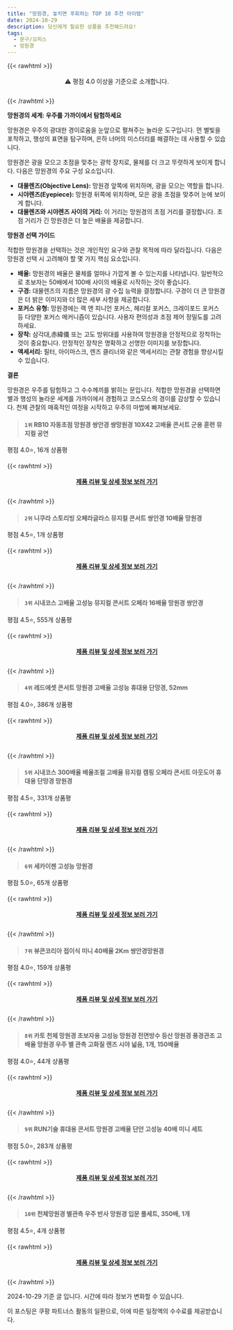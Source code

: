 ```yaml
---
title: "망원경, 놓치면 후회하는 TOP 10 추천 아이템"
date: 2024-10-29
description: 당신에게 필요한 상품을 추천해드려요!
tags:
  - 문구/오피스
  - 망원경
---
```

{{< rawhtml >}}<div class="toc" style="text-align: center; height: 50px; line-height: 2;">  <p>⚠️ 평점 4.0 이상을 기준으로 소개합니다.<br></p></div> {{< /rawhtml >}}

**망원경의 세계: 우주를 가까이에서 탐험하세요**

망원경은 우주의 광대한 경이로움을 눈앞으로 펼쳐주는 놀라운 도구입니다. 먼 별빛을 포착하고, 행성의 표면을 탐구하며, 은하 너머의 미스터리를 해결하는 데 사용할 수 있습니다.

망원경은 광을 모으고 초점을 맞추는 광학 장치로, 물체를 더 크고 뚜렷하게 보이게 합니다. 다음은 망원경의 주요 구성 요소입니다.

* **대물렌즈(Objective Lens):** 망원경 앞쪽에 위치하며, 광을 모으는 역할을 합니다.
* **시야렌즈(Eyepiece):** 망원경 뒤쪽에 위치하며, 모은 광을 초점을 맞추어 눈에 보이게 합니다.
* **대물렌즈와 시야렌즈 사이의 거리:** 이 거리는 망원경의 초점 거리를 결정합니다. 초점 거리가 긴 망원경은 더 높은 배율을 제공합니다.

**망원경 선택 가이드**

적합한 망원경을 선택하는 것은 개인적인 요구와 관찰 목적에 따라 달라집니다. 다음은 망원경 선택 시 고려해야 할 몇 가지 핵심 요소입니다.

* **배율:** 망원경의 배율은 물체를 얼마나 가깝게 볼 수 있는지를 나타냅니다. 일반적으로 초보자는 50배에서 100배 사이의 배율로 시작하는 것이 좋습니다.
* **구경:** 대물렌즈의 지름은 망원경의 광 수집 능력을 결정합니다. 구경이 더 큰 망원경은 더 밝은 이미지와 더 많은 세부 사항을 제공합니다.
* **포커스 유형:** 망원경에는 랙 앤 피니언 포커스, 헤리컬 포커스, 크레이포드 포커스 등 다양한 포커스 메커니즘이 있습니다. 사용자 편의성과 초점 제어 정밀도를 고려하세요.
* **장착:** 삼각대,赤緯儀 또는 고도 방위대를 사용하여 망원경을 안정적으로 장착하는 것이 중요합니다. 안정적인 장착은 명확하고 선명한 이미지를 보장합니다.
* **액세서리:** 필터, 아이마스크, 렌즈 클리너와 같은 액세서리는 관찰 경험을 향상시킬 수 있습니다.

**결론**

망원경은 우주를 탐험하고 그 수수께끼를 밝히는 문입니다. 적합한 망원경을 선택하면 별과 행성의 놀라운 세계를 가까이에서 경험하고 코스모스의 경이를 감상할 수 있습니다. 천체 관찰의 매혹적인 여정을 시작하고 우주의 마법에 빠져보세요.


>#### `1위` RB10 자동초점 망원경 쌍안경 쌍망원경 10X42 고배율 콘서트 군용 훈련 뮤지컬 공연
평점 4.0⭐, 16개 상품평


{{< rawhtml >}}<div class="toc" style="text-align: center; height: 50px; line-height: 2;"><p><b><a href="https://link.coupang.com/re/AFFSDP?lptag=AF5033054&pageKey=7257484109&itemId=18476934956&vendorItemId=85616847452&traceid=V0-153-51c98169297dd05a&clickBeacon=42a2e020-95e3-11ef-b099-1471d213a743%7E3&requestid=20241029194757960172507014&token=31850C%7CMIXED">제품 리뷰 및 상세 정보 보러 가기</a></b><br></p> </div>{{< /rawhtml >}}

>#### `2위` 니쿠라 스토리빙 오페라글라스 뮤지컬 콘서트 쌍안경 10배율 망원경
평점 4.5⭐, 1개 상품평


{{< rawhtml >}}<div class="toc" style="text-align: center; height: 50px; line-height: 2;"><p><b><a href="https://link.coupang.com/re/AFFSDP?lptag=AF5033054&pageKey=7999770120&itemId=22274493099&vendorItemId=82988341177&traceid=V0-153-ccd3767044b9597d&requestid=20241029194757960172507014&token=31850C%7CMIXED">제품 리뷰 및 상세 정보 보러 가기</a></b><br></p> </div>{{< /rawhtml >}}

>#### `3위` 시내코스 고배율 고성능 뮤지컬 콘서트 오페라 16배율 망원경 쌍안경
평점 4.5⭐, 555개 상품평


{{< rawhtml >}}<div class="toc" style="text-align: center; height: 50px; line-height: 2;"><p><b><a href="https://link.coupang.com/re/AFFSDP?lptag=AF5033054&pageKey=7462652225&itemId=19454840580&vendorItemId=86715159541&traceid=V0-153-72944e62fd8494a7&requestid=20241029194757960172507014&token=31850C%7CMIXED">제품 리뷰 및 상세 정보 보러 가기</a></b><br></p> </div>{{< /rawhtml >}}

>#### `4위` 레드에셋 콘서트 망원경 고배율 고성능 휴대용 단망경, 52mm
평점 4.0⭐, 386개 상품평


{{< rawhtml >}}<div class="toc" style="text-align: center; height: 50px; line-height: 2;"><p><b><a href="https://link.coupang.com/re/AFFSDP?lptag=AF5033054&pageKey=7996568662&itemId=22246866744&vendorItemId=89362850216&traceid=V0-153-0a52c9c2bddf46a9&clickBeacon=42a2e020-95e3-11ef-b8a3-91d690ea9c0f%7E3&requestid=20241029194757960172507014&token=31850C%7CMIXED">제품 리뷰 및 상세 정보 보러 가기</a></b><br></p> </div>{{< /rawhtml >}}

>#### `5위` 시내코스 300배율 배율조절 고배율 뮤지컬 캠핑 오페라 콘서트 아웃도어 휴대용 단망경 망원경
평점 4.5⭐, 331개 상품평


{{< rawhtml >}}<div class="toc" style="text-align: center; height: 50px; line-height: 2;"><p><b><a href="https://link.coupang.com/re/AFFSDP?lptag=AF5033054&pageKey=7837529323&itemId=21327485783&vendorItemId=88849491164&traceid=V0-153-279362dde0eb682c&requestid=20241029194757960172507014&token=31850C%7CMIXED">제품 리뷰 및 상세 정보 보러 가기</a></b><br></p> </div>{{< /rawhtml >}}

>#### `6위` 세카이젠 고성능 망원경
평점 5.0⭐, 65개 상품평


{{< rawhtml >}}<div class="toc" style="text-align: center; height: 50px; line-height: 2;"><p><b><a href="https://link.coupang.com/re/AFFSDP?lptag=AF5033054&pageKey=8230046966&itemId=23685155650&vendorItemId=90710386622&traceid=V0-153-c9edc1a797299a67&clickBeacon=42a2e020-95e3-11ef-8b58-9195b6f3a996%7E3&requestid=20241029194757960172507014&token=31850C%7CMIXED">제품 리뷰 및 상세 정보 보러 가기</a></b><br></p> </div>{{< /rawhtml >}}

>#### `7위` 뷰콘코리아 접이식 미니 40배율 2Km 쌍안경망원경
평점 4.0⭐, 159개 상품평


{{< rawhtml >}}<div class="toc" style="text-align: center; height: 50px; line-height: 2;"><p><b><a href="https://link.coupang.com/re/AFFSDP?lptag=AF5033054&pageKey=6054849648&itemId=11110250338&vendorItemId=87695626097&traceid=V0-153-ae0f91cfc282c383&requestid=20241029194757960172507014&token=31850C%7CMIXED">제품 리뷰 및 상세 정보 보러 가기</a></b><br></p> </div>{{< /rawhtml >}}

>#### `8위` 카토 천체 망원경 초보자용 고성능 망원경 전면방수 등산 망원경 풍경관조 고배율 망원경 우주 별 관측 고화질 렌즈 시야 넓음, 1개, 150배율
평점 4.0⭐, 44개 상품평


{{< rawhtml >}}<div class="toc" style="text-align: center; height: 50px; line-height: 2;"><p><b><a href="https://link.coupang.com/re/AFFSDP?lptag=AF5033054&pageKey=7575425161&itemId=19986963230&vendorItemId=87548893842&traceid=V0-153-f24937cd101ccf87&clickBeacon=42a2e020-95e3-11ef-9216-404f2b671796%7E3&requestid=20241029194757960172507014&token=31850C%7CMIXED">제품 리뷰 및 상세 정보 보러 가기</a></b><br></p> </div>{{< /rawhtml >}}

>#### `9위` RUN기술 휴대용 콘서트 망원경 고배율 단안 고성능 40배 미니 세트
평점 5.0⭐, 283개 상품평


{{< rawhtml >}}<div class="toc" style="text-align: center; height: 50px; line-height: 2;"><p><b><a href="https://link.coupang.com/re/AFFSDP?lptag=AF5033054&pageKey=7728079295&itemId=24180513547&vendorItemId=87829126933&traceid=V0-153-0f2e73b404475ab6&requestid=20241029194757960172507014&token=31850C%7CMIXED">제품 리뷰 및 상세 정보 보러 가기</a></b><br></p> </div>{{< /rawhtml >}}

>#### `10위` 천체망원경 별관측 우주 반사 망원경 입문 풀세트, 350배, 1개
평점 4.5⭐, 4개 상품평


{{< rawhtml >}}<div class="toc" style="text-align: center; height: 50px; line-height: 2;"><p><b><a href="https://link.coupang.com/re/AFFSDP?lptag=AF5033054&pageKey=8262497037&itemId=23803973065&vendorItemId=90828397931&traceid=V0-153-12f4380f2733d2f5&clickBeacon=42a2e020-95e3-11ef-a1c3-ae4666211d2d%7E3&requestid=20241029194757960172507014&token=31850C%7CMIXED">제품 리뷰 및 상세 정보 보러 가기</a></b><br></p> </div>{{< /rawhtml >}}


2024-10-29 기준 글 입니다.
시간에 따라 정보가 변화할 수 있습니다.

이 포스팅은 쿠팡 파트너스 활동의 일환으로, 이에 따른 일정액의 수수료를 제공받습니다.